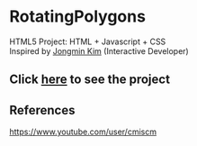 # RotatingPolygons
HTML5 Project: HTML + Javascript + CSS\
Inspired by [Jongmin Kim](https://blog.cmiscm.com/) (Interactive Developer)

## Click [here](https://peterrrjpg.github.io/BouncyBall) to see the project 

## References
https://www.youtube.com/user/cmiscm
